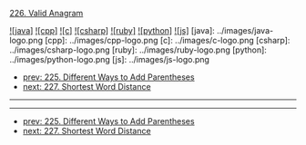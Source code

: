 [226. Valid Anagram](https://leetcode.com/problems/valid-anagram/)

[![java]](../java/226-valid-anagram.md)
[![cpp]](../cpp/226-valid-anagram.md)
[![c]](../c/226-valid-anagram.md)
[![csharp]](../csharp/226-valid-anagram.md)
[![ruby]](../ruby/226-valid-anagram.md)
[![python]](../python/226-valid-anagram.md)
[![js]](../js/226-valid-anagram.md)
[java]: ../images/java-logo.png
[cpp]: ../images/cpp-logo.png
[c]: ../images/c-logo.png
[csharp]: ../images/csharp-logo.png
[ruby]: ../images/ruby-logo.png
[python]: ../images/python-logo.png
[js]: ../images/js-logo.png

- [prev: 225. Different Ways to Add Parentheses](225-different-ways-to-add-parentheses.md)
- [next: 227. Shortest Word Distance](227-shortest-word-distance.md)

---


---

- [prev: 225. Different Ways to Add Parentheses](225-different-ways-to-add-parentheses.md)
- [next: 227. Shortest Word Distance](227-shortest-word-distance.md)
